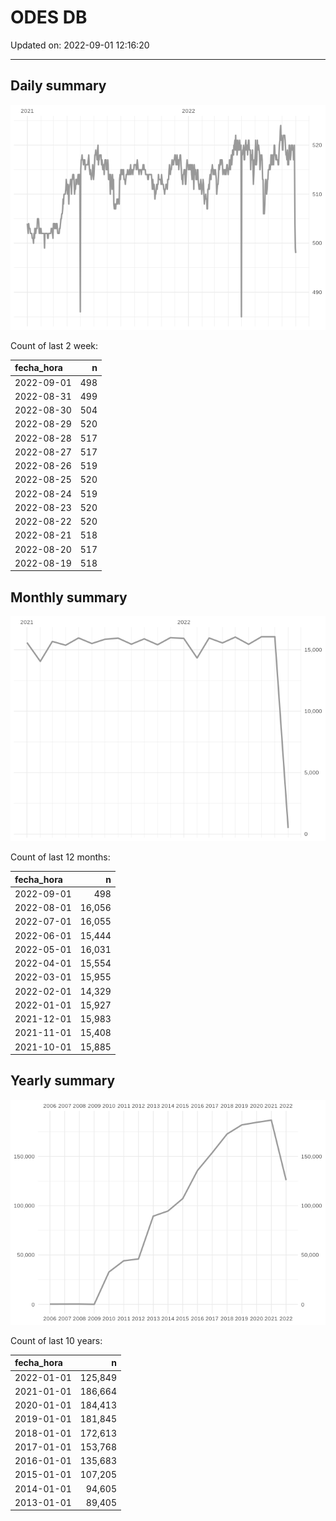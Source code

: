 
# ODES DB

Updated on: 2022-09-01 12:16:20

-----

## Daily summary

![](figures/unnamed-chunk-2-1.png)<!-- -->

Count of last 2 week:

| fecha\_hora |   n |
| :---------- | --: |
| 2022-09-01  | 498 |
| 2022-08-31  | 499 |
| 2022-08-30  | 504 |
| 2022-08-29  | 520 |
| 2022-08-28  | 517 |
| 2022-08-27  | 517 |
| 2022-08-26  | 519 |
| 2022-08-25  | 520 |
| 2022-08-24  | 519 |
| 2022-08-23  | 520 |
| 2022-08-22  | 520 |
| 2022-08-21  | 518 |
| 2022-08-20  | 517 |
| 2022-08-19  | 518 |

## Monthly summary

![](figures/unnamed-chunk-4-1.png)<!-- -->

Count of last 12 months:

| fecha\_hora |      n |
| :---------- | -----: |
| 2022-09-01  |    498 |
| 2022-08-01  | 16,056 |
| 2022-07-01  | 16,055 |
| 2022-06-01  | 15,444 |
| 2022-05-01  | 16,031 |
| 2022-04-01  | 15,554 |
| 2022-03-01  | 15,955 |
| 2022-02-01  | 14,329 |
| 2022-01-01  | 15,927 |
| 2021-12-01  | 15,983 |
| 2021-11-01  | 15,408 |
| 2021-10-01  | 15,885 |

## Yearly summary

![](figures/unnamed-chunk-6-1.png)<!-- -->

Count of last 10 years:

| fecha\_hora |       n |
| :---------- | ------: |
| 2022-01-01  | 125,849 |
| 2021-01-01  | 186,664 |
| 2020-01-01  | 184,413 |
| 2019-01-01  | 181,845 |
| 2018-01-01  | 172,613 |
| 2017-01-01  | 153,768 |
| 2016-01-01  | 135,683 |
| 2015-01-01  | 107,205 |
| 2014-01-01  |  94,605 |
| 2013-01-01  |  89,405 |
